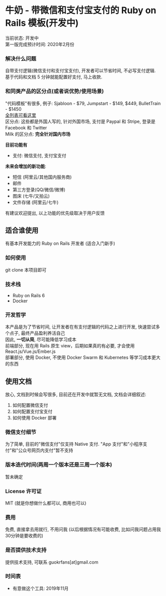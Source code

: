 # 牛奶 - 带微信和支付宝支付的 Ruby on Rails 模板(开发中)
当前状态: 开发中  
第一版完成预计时间: 2020年2月份

### 解决什么问题
自带支付逻辑(微信支付和支付宝支付), 开发者可以节省时间, 不必写支付逻辑.   
基于代码和文档 5 分钟就能配置好支付, 马上收款.  

### 和同类产品的区分点(或者说优势/使用场景)
"代码模板"有很多, 例子: Sjabloon - $79, Jumpstart - $149, $449, BulletTrain - $1450   
[全列表可看这里](https://github.com/1c7/SaaS-Code-Templates)  
区分点: 这些都是外国人写的, 针对外国市场, 支付是 Paypal 和 Stripe, 登录是 Facebook 和 Twitter  
Milk 的区分点: **完全针对国内市场**

**目前功能有**
* 支付: 微信支付, 支付宝支付

**未来会增加的新功能**:
* 短信 (阿里云/其他国内服务商) 
* 邮件
* 第三方登录(QQ/微信/微博)
* 图床 (七牛/又拍云)
* 文件存储 (阿里云/七牛) 

有建议欢迎提出, 以上功能的优先级取决于用户反馈

## 适合谁使用
有基本开发能力的 Ruby on Rails 开发者 (适合入门新手)

### 如何使用
git clone 本项目即可

### 技术栈
* Ruby on Rails 6
* Docker

### 开发哲学
本产品是为了节省时间, 让开发者在有支付逻辑的代码之上进行开发, 快速尝试多个点子, 最终产品盈利养活自己   
因此, **一切从简**, 尽可能降低学习成本    
前端部分, 现在用 Rails 原生 view，后期如果真的有必要, 才会使用 React.js/Vue.js/Ember.js    
部署部分, 使用 Docker, 不使用 Docker Swarm 和 Kubernetes 等学习成本更大的东西  

## 使用文档
放心, 文档到时候会写很多, 目前还在开发中就暂无文档, 文档会详细叙述: 
1. 如何配置微信支付
2. 如何配置支付宝支付
3. 如何使用 Docker 部署

### 微信支付细节
为了简单, 目前的"微信支付"仅支持 Native 支付. "App 支付"和"小程序支付"和"公众号网页内支付"暂不支持

### 版本迭代时间(两周一个版本还是三周一个版本)
暂未确定

### License 许可证 
MIT (就是你想做什么都可以, 商用也可以)

### 费用
免费, 直接拿去用就行, 不用问我
(以后根据情况有可能收费, 比如问我问题占用我30分钟是要收费的)  

### 是否提供技术支持
提供技术支持, 可联系 guokrfans[at]gmail.com

### 时间表
* 有意做这个工具: 2019年11月
